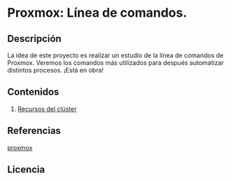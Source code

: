 # Proxmox: Línea de comandos.
## Descripción
La idea de este proyecto es realizar un estudio de la línea de comandos de Proxmox.
Veremos los comandos más utilizados para después automatizar distintos procesos.
¡Está en obra!
## Contenidos
1. [Recursos del clúster](modulo1/recursos.md)

## Referencias
[proxmox](https://pve.proxmox.com/pve-docs/api-viewer)

## Licencia

